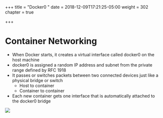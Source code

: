 +++
title = "Docker0 "
date = 2018-12-09T17:21:25-05:00
weight = 302
chapter = true

+++

# Container Networking

* When Docker starts, it creates a virtual interface called docker0 on the host machine
* docker0 is assigned a random IP address and subnet from the private range defined by RFC 1918
* It passes or switches packets between two connected devices just like a physical bridge or switch 
    * Host to container
    * Container to container
* Each new container gets one interface that is automatically attached to the docker0 bridge


![](/intro-k8s/images/docker/docker0.png)